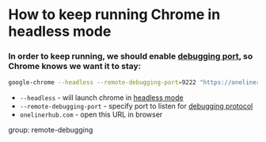 # How to keep running Chrome in headless mode

### In order to keep running, we should enable [debugging port](/), so Chrome knows we want it to stay:

```bash
google-chrome --headless --remote-debugging-port=9222 "https://onelinerhub.com/"
```

- `--headless` - will launch chrome in [headless mode](https://developers.google.com/web/updates/2017/04/headless-chrome#cli)
- `--remote-debugging-port` - specify port to listen for [debugging protocol](/)
- `onelinerhub.com` - open this URL in browser

group: remote-debugging


